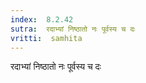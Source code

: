```yaml
---
index:  8.2.42
sutra:  रदाभ्यां निष्ठातो नः पूर्वस्य च दः
vritti:  samhita 
---
```


रदाभ्यां निष्ठातो नः पूर्वस्य च दः

